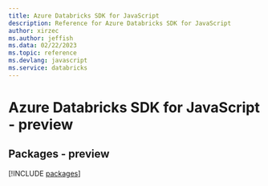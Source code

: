 ```yaml
---
title: Azure Databricks SDK for JavaScript
description: Reference for Azure Databricks SDK for JavaScript
author: xirzec
ms.author: jeffish
ms.data: 02/22/2023
ms.topic: reference
ms.devlang: javascript
ms.service: databricks
---
```

# Azure Databricks SDK for JavaScript - preview
## Packages - preview
[!INCLUDE [packages](databricks-index.md)]